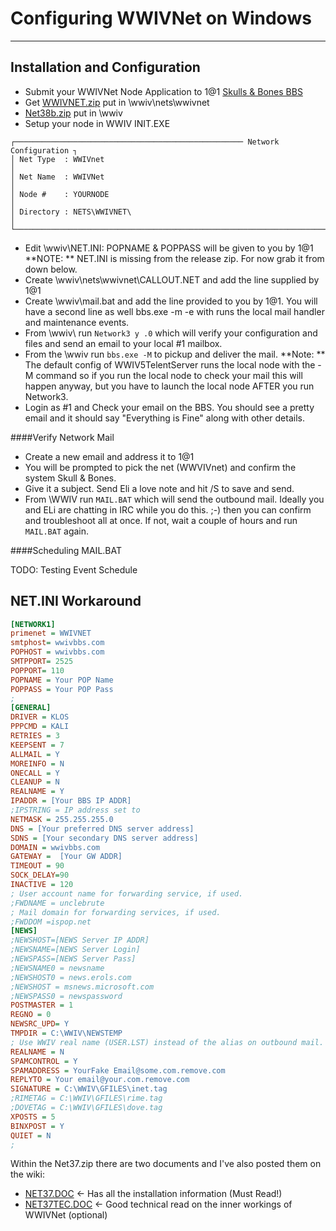 # Configuring WWIVNet on Windows
***

## Installation and Configuration

* Submit your WWIVNet Node Application to 1@1 [Skulls & Bones BBS](telnet://skulls.wwivbbs.com)
* Get [WWIVNET.zip](http://wwivbbs.com/wwivnet/) put in \wwiv\nets\wwivnet
* [Net38b.zip](http://www.wwiv.us/net38b3.zip) put in \wwiv
* Setup your node in WWIV INIT.EXE
```
┌─────────────────────────────────────────────────── Network Configuration ┐
│ Net Type  : WWIVnet                                                      │
│ Net Name  : WWIVNet                                                      │
│ Node #    : YOURNODE                                                     │
│ Directory : NETS\WWIVNET\                                                │
└──────────────────────────────────────────────────────────────────────────┘
```
* Edit \wwiv\NET.INI: POPNAME & POPPASS will be given to you by 1@1 **NOTE: ** NET.INI is missing from the release zip. For now grab it from down below.
* Create \wwiv\nets\wwivnet\CALLOUT.NET and add the line supplied by 1@1
* Create \wwiv\mail.bat and add the line provided to you by 1@1. You will have a second line as well bbs.exe -m -e with runs the local mail handler and maintenance events.
* From \wwiv\ run ```Network3 y .0``` which will verify your configuration and files and send an email to your local #1 mailbox. 
* From the \wwiv run ```bbs.exe -M``` to pickup and deliver the mail. **Note: ** The default config of WWIV5TelentServer runs the local node with the -M command so if you run the local node to check your mail this will happen anyway, but you have to launch the local node AFTER you run Network3.
* Login as #1 and Check your email on the BBS. You should see a pretty email and it should say "Everything is Fine" along with other details.

####Verify Network Mail
* Create a new email and address it to 1@1
* You will be prompted to pick the net (WWVIVnet) and confirm the system Skull & Bones.
* Give it a subject. Send Eli a love note and hit /S to save and send.
* From \WWIV run ```MAIL.BAT``` which will send the outbound mail. Ideally you and ELi are chatting in IRC while you do this. ;-) then you can confirm and troubleshoot all at once. If not, wait a couple of hours and run ```MAIL.BAT``` again.

####Scheduling MAIL.BAT

TODO: Testing Event Schedule

## NET.INI Workaround
```INI
[NETWORK1]
primenet = WWIVNET
smtphost= wwivbbs.com
POPHOST = wwivbbs.com
SMTPPORT= 2525
POPPORT= 110
POPNAME = Your POP Name
POPPASS = Your POP Pass
;
[GENERAL]
DRIVER = KLOS          
PPPCMD = KALI
RETRIES = 3
KEEPSENT = 7
ALLMAIL = Y      
MOREINFO = N
ONECALL = Y
CLEANUP = N
REALNAME = Y
IPADDR = [Your BBS IP ADDR]
;IPSTRING = IP address set to
NETMASK = 255.255.255.0
DNS = [Your preferred DNS server address]
SDNS = [Your secondary DNS server address]
DOMAIN = wwivbbs.com
GATEWAY =  [Your GW ADDR]
TIMEOUT = 90
SOCK_DELAY=90
INACTIVE = 120
; User account name for forwarding service, if used.
;FWDNAME = unclebrute
; Mail domain for forwarding services, if used.
;FWDDOM =ispop.net
[NEWS]
;NEWSHOST=[NEWS Server IP ADDR]
;NEWSNAME=[NEWS Server Login]
;NEWSPASS=[NEWS Server Pass]
;NEWSNAME0 = newsname
;NEWSHOST0 = news.erols.com
;NEWSHOST = msnews.microsoft.com
;NEWSPASS0 = newspassword
POSTMASTER = 1
REGNO = 0
NEWSRC_UPD= Y
TMPDIR = C:\WWIV\NEWSTEMP
; Use WWIV real name (USER.LST) instead of the alias on outbound mail.
REALNAME = N
SPAMCONTROL = Y
SPAMADDRESS = YourFake Email@some.com.remove.com
REPLYTO = Your email@your.com.remove.com
SIGNATURE = C:\WWIV\GFILES\inet.tag
;RIMETAG = C:\WWIV\GFILES\rime.tag
;DOVETAG = C:\WWIV\GFILES\dove.tag
XPOSTS = 5
BINXPOST = Y
QUIET = N
;

```

Within the Net37.zip there are two documents and I've also posted them on the wiki:  

* [NET37.DOC](net37doc) <- Has all the installation information (Must Read!)
* [NET37TEC.DOC](net37tecdoc) <- Good technical read on the inner workings of WWIVNet (optional)
